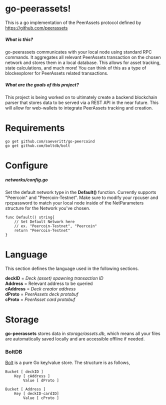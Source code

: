 # go-peerassets!
This is a go implementation of the PeerAssets protocol defined by https://github.com/peerassets

##### What is this?
go-peerassets communicates with your local node using standard RPC commands. It aggregates
all relevant PeerAssets transaction on the chosen network and stores them in a local database.
This allows for asset tracking, state calculations, and much more! You can think of this as a 
type of blockexplorer for PeerAssets related transactions. 
##### What are the goals of this project?
This project is being worked on to ultimately create a backend blockchain parser that stores
data to be served via a REST API in the near future. This will allow for web-wallets to integrate
PeerAssets tracking and creation.
 
# Requirements
```
go get github.com/saeveritt/go-peercoind
go get github.com/boltdb/bolt
```
# Configure
#####  networks/config.go
Set the default network type in the **Default()** function.
Currently supports "Peercoin" and "Peercoin-Testnet".
Make sure to modify your rpcuser and rpcpassword to match your local node 
inside of the NetParameters structure for the Network you've chosen.

```
func Default() string{
	// Set Default Network here
	// ex. "Peercoin-Testnet", "Peercoin"
	return "Peercoin-Testnet"
}
```


# Language
This section defines the language used in the following sections.

**deckID** = *Deck (asset) spawning transaction ID*\
**Address** = Relevant address to be queried\
**cAddress** = *Deck creator address*\
**dProto** = *PeerAssets deck protobuf*\
**cProto** = *PeerAsset card protobuf*

# Storage

**go-peerassets** stores data in *storage/assets.db*, which means all your files are automatically saved locally and are accessible offline if needed.

### BoltDB
[Bolt](https://github.com/boltdb/bolt) is a pure Go key/value store. The structure is as follows,


    Bucket [ deckID ]
	    Key [ cAddress ]
		    Value [ dProto ]

    Bucket [ Address ]
    	Key [ deckID-cardID]
    		Value [ cProto ]
